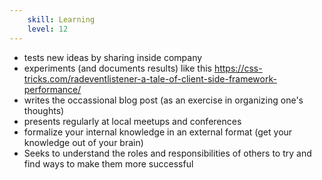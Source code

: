 ```yaml
---
    skill: Learning
    level: 12
---
```

- tests new ideas by sharing inside company
- experiments (and documents results) like this https://css-tricks.com/radeventlistener-a-tale-of-client-side-framework-performance/
- writes the occassional blog post (as an exercise in organizing one's thoughts)
- presents regularly at local meetups and conferences
- formalize your internal knowledge in an external format (get your knowledge out of your brain)
- Seeks to understand the roles and responsibilities of others to try and find ways to make them more successful

